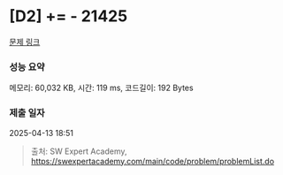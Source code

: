 # [D2] += - 21425 

[문제 링크](https://swexpertacademy.com/main/code/problem/problemDetail.do?contestProbId=AZD8K_UayDoDFAVs) 

### 성능 요약

메모리: 60,032 KB, 시간: 119 ms, 코드길이: 192 Bytes

### 제출 일자

2025-04-13 18:51



> 출처: SW Expert Academy, https://swexpertacademy.com/main/code/problem/problemList.do